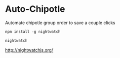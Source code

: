 # Auto-Chipotle
Automate chipotle group order to save a couple clicks

```js
npm install -g nightwatch

nightwatch
```

http://nightwatchjs.org/

